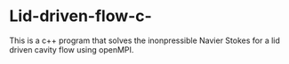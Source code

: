 # Lid-driven-flow-c-
This is a c++ program that solves the inonpressible Navier Stokes for a lid driven cavity flow using openMPI.
